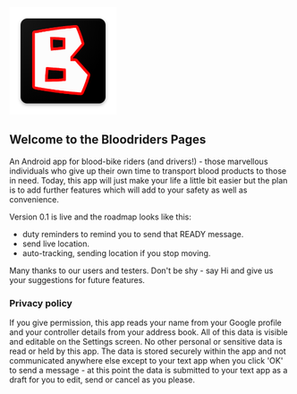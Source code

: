 ![Logo](ic_launcher.png)

## Welcome to the Bloodriders Pages

An Android app for blood-bike riders (and drivers!) - those marvellous individuals who give up their own time to transport blood products to those in need. Today, this app will just make your life a little bit easier but the plan is to add further features which will add to your safety as well as convenience.

Version 0.1 is live and the roadmap looks like this:
- duty reminders to remind you to send that READY message.
- send live location.
- auto-tracking, sending location if you stop moving.
 
Many thanks to our users and testers. Don't be shy - say Hi and give us your suggestions for future features.
 
### Privacy policy
If you give permission, this app reads your name from your Google profile and your controller details from your address book. All of this data is visible and editable on the Settings screen. No other personal or sensitive data is read or held by this app. The data is stored securely within the app and not communicated anywhere else except to your text app when you click 'OK' to send a message - at this point the data is submitted to your text app as a draft for you to edit, send or cancel as you please.

